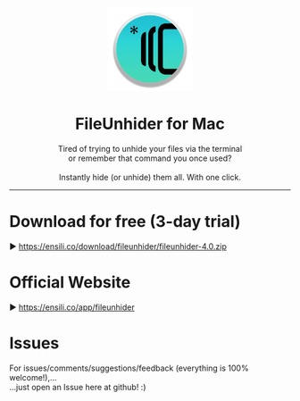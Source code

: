 <p align=center>
  <img height="150px" src="https://github.com/enSili-co/fileunhider/raw/main/images/logo.png"/>
</p>
<h1 align=center>FileUnhider for Mac</h1>
<p align=center>
  Tired of trying to unhide your files via the terminal<br>or remember that command you once used?<br><br>Instantly hide (or unhide) them all. With one click.
</p>


---

# Download for free (3-day trial)

▶︎ https://ensili.co/download/fileunhider/fileunhider-4.0.zip

# Official Website

▶︎ https://ensili.co/app/fileunhider

# Issues

For issues/comments/suggestions/feedback (everything is 100% welcome!),...    
...just open an Issue here at github! :)
